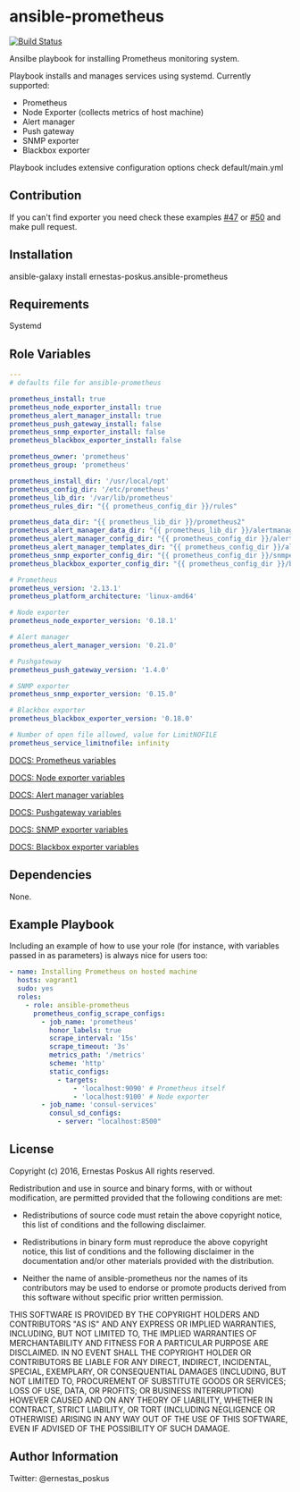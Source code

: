 ansible-prometheus
=========

[![Build Status](https://travis-ci.org/ernestas-poskus/ansible-prometheus.svg?branch=master)](https://travis-ci.org/ernestas-poskus/ansible-prometheus)

Ansilbe playbook for installing Prometheus monitoring system.

Playbook installs and manages services using systemd. Currently supported:
  - Prometheus
  - Node Exporter (collects metrics of host machine)
  - Alert manager
  - Push gateway
  - SNMP exporter
  - Blackbox exporter

Playbook includes extensive configuration options check default/main.yml

Contribution
------------

If you can't find exporter you need check these examples
[#47](https://github.com/ernestas-poskus/ansible-prometheus/pull/47) or [#50](https://github.com/ernestas-poskus/ansible-prometheus/pull/50)
and make pull request.

Installation
------------

ansible-galaxy install ernestas-poskus.ansible-prometheus

Requirements
------------

Systemd

Role Variables
--------------

```yaml
---
# defaults file for ansible-prometheus

prometheus_install: true
prometheus_node_exporter_install: true
prometheus_alert_manager_install: true
prometheus_push_gateway_install: false
prometheus_snmp_exporter_install: false
prometheus_blackbox_exporter_install: false

prometheus_owner: 'prometheus'
prometheus_group: 'prometheus'

prometheus_install_dir: '/usr/local/opt'
prometheus_config_dir: '/etc/prometheus'
prometheus_lib_dir: '/var/lib/prometheus'
prometheus_rules_dir: "{{ prometheus_config_dir }}/rules"

prometheus_data_dir: "{{ prometheus_lib_dir }}/prometheus2"
prometheus_alert_manager_data_dir: "{{ prometheus_lib_dir }}/alertmanager"
prometheus_alert_manager_config_dir: "{{ prometheus_config_dir }}/alertmanager"
prometheus_alert_manager_templates_dir: "{{ prometheus_config_dir }}/alertmanager/templates"
prometheus_snmp_exporter_config_dir: "{{ prometheus_config_dir }}/snmpexporter"
prometheus_blackbox_exporter_config_dir: "{{ prometheus_config_dir }}/blackboxexporter"

# Prometheus
prometheus_version: '2.13.1'
prometheus_platform_architecture: 'linux-amd64'

# Node exporter
prometheus_node_exporter_version: '0.18.1'

# Alert manager
prometheus_alert_manager_version: '0.21.0'

# Pushgateway
prometheus_push_gateway_version: '1.4.0'

# SNMP exporter
prometheus_snmp_exporter_version: '0.15.0'

# Blackbox exporter
prometheus_blackbox_exporter_version: '0.18.0'

# Number of open file allowed, value for LimitNOFILE
prometheus_service_limitnofile: infinity
```

[DOCS: Prometheus variables](https://github.com/ernestas-poskus/ansible-prometheus/blob/master/docs/prometheus.md)

[DOCS: Node exporter variables](https://github.com/ernestas-poskus/ansible-prometheus/blob/master/docs/node_exporter.md)

[DOCS: Alert manager variables](https://github.com/ernestas-poskus/ansible-prometheus/blob/master/docs/alert_manager.md)

[DOCS: Pushgateway variables](https://github.com/ernestas-poskus/ansible-prometheus/blob/master/docs/push_gateway.md)

[DOCS: SNMP exporter variables](https://github.com/ernestas-poskus/ansible-prometheus/blob/master/docs/snmp_exporter.md)

[DOCS: Blackbox exporter variables](https://github.com/ernestas-poskus/ansible-prometheus/blob/master/docs/blackbox_exporter.md)

Dependencies
------------

None.

Example Playbook
----------------

Including an example of how to use your role (for instance, with variables passed in as parameters) is always nice for users too:

```yaml
- name: Installing Prometheus on hosted machine
  hosts: vagrant1
  sudo: yes
  roles:
    - role: ansible-prometheus
      prometheus_config_scrape_configs:
        - job_name: 'prometheus'
          honor_labels: true
          scrape_interval: '15s'
          scrape_timeout: '3s'
          metrics_path: '/metrics'
          scheme: 'http'
          static_configs:
            - targets:
                - 'localhost:9090' # Prometheus itself
                - 'localhost:9100' # Node exporter
        - job_name: 'consul-services'
          consul_sd_configs:
            - server: "localhost:8500"
```

License
-------

Copyright (c) 2016, Ernestas Poskus
All rights reserved.

Redistribution and use in source and binary forms, with or without
modification, are permitted provided that the following conditions are met:

* Redistributions of source code must retain the above copyright notice, this
  list of conditions and the following disclaimer.

* Redistributions in binary form must reproduce the above copyright notice,
  this list of conditions and the following disclaimer in the documentation
  and/or other materials provided with the distribution.

* Neither the name of ansible-prometheus nor the names of its
  contributors may be used to endorse or promote products derived from
  this software without specific prior written permission.

THIS SOFTWARE IS PROVIDED BY THE COPYRIGHT HOLDERS AND CONTRIBUTORS "AS IS"
AND ANY EXPRESS OR IMPLIED WARRANTIES, INCLUDING, BUT NOT LIMITED TO, THE
IMPLIED WARRANTIES OF MERCHANTABILITY AND FITNESS FOR A PARTICULAR PURPOSE ARE
DISCLAIMED. IN NO EVENT SHALL THE COPYRIGHT HOLDER OR CONTRIBUTORS BE LIABLE
FOR ANY DIRECT, INDIRECT, INCIDENTAL, SPECIAL, EXEMPLARY, OR CONSEQUENTIAL
DAMAGES (INCLUDING, BUT NOT LIMITED TO, PROCUREMENT OF SUBSTITUTE GOODS OR
SERVICES; LOSS OF USE, DATA, OR PROFITS; OR BUSINESS INTERRUPTION) HOWEVER
CAUSED AND ON ANY THEORY OF LIABILITY, WHETHER IN CONTRACT, STRICT LIABILITY,
OR TORT (INCLUDING NEGLIGENCE OR OTHERWISE) ARISING IN ANY WAY OUT OF THE USE
OF THIS SOFTWARE, EVEN IF ADVISED OF THE POSSIBILITY OF SUCH DAMAGE.

Author Information
------------------

Twitter: @ernestas_poskus
